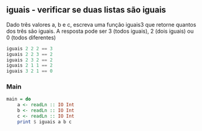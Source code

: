 ## iguais - verificar se duas listas são iguais

Dado três valores a, b e c, escreva uma função iguais3 que retorne quantos dos três são iguais. A resposta pode ser 3 (todos iguais), 2 (dois iguais) ou 0 (todos diferentes)

```hs
iguais 2 2 2 == 3
iguais 2 2 3 == 2
iguais 2 3 2 == 2
iguais 2 1 1 == 2
iguais 3 2 1 == 0
```


<!--MAIN_BEGIN-->
### Main
```hs
main = do
    a <- readLn :: IO Int
    b <- readLn :: IO Int
    c <- readLn :: IO Int
    print $ iguais a b c

```
<!--MAIN_END-->